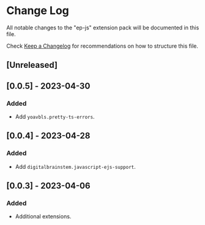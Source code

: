 # Change Log

All notable changes to the "ep-js" extension pack will be documented in this file.

Check [Keep a Changelog](http://keepachangelog.com/) for recommendations on how to structure this file.

## [Unreleased]

## [0.0.5] - 2023-04-30

### Added

- Add `yoavbls.pretty-ts-errors`.

## [0.0.4] - 2023-04-28

### Added

- Add `digitalbrainstem.javascript-ejs-support`.

## [0.0.3] - 2023-04-06

### Added

- Additional extensions.
